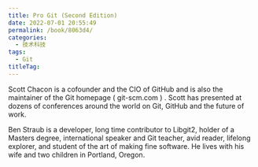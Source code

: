 ```yaml
---
title: Pro Git (Second Edition)
date: 2022-07-01 20:55:49
permalink: /book/8063d4/
categories: 
  - 技术科技
tags: 
  - Git
titleTag: 
---
```


Scott Chacon is a cofounder and the CIO of GitHub and is also the maintainer of the Git homepage ( git-scm.com ) . Scott has presented at dozens of conferences around the world on Git, GitHub and the future of work.

Ben Straub is a developer, long time contributor to Libgit2, holder of a Masters degree, international speaker and Git teacher, avid reader, lifelong explorer, and student of the art of making fine software. He lives with his wife and two children in Portland, Oregon.


<!-- more -->

<BookShelf
album="https://cdn.staticaly.com/gh/jonsam-ng/image-hosting@master/oxygen-space/image.599mkigs87o0.webp"
title="Pro Git (Second Edition)"
author="Scott Chacon / Ben Straub"
intro=""
:tags="['Git']"
publisher="Apress"
lang="英文"
:pages="350"
link="https://www.aliyundrive.com/s/bAi5S2bUC65"
douban="https://book.douban.com/subject/26208470/"
/>
